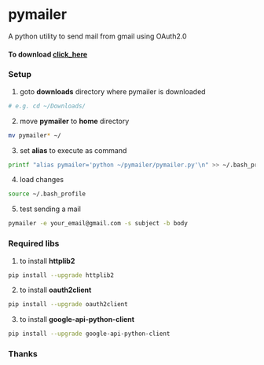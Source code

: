 # pymailer
A python utility to send mail from gmail using OAuth2.0

#### To download [click_here](https://raw.githubusercontent.com/abhishm20/pymailer/master/pymailer.zip)

### Setup
1. goto **downloads** directory where pymailer is downloaded
```bash
# e.g. cd ~/Downloads/
```
2. move **pymailer** to **home** directory
```bash
mv pymailer* ~/
```
3. set **alias** to execute as command
```bash
printf "alias pymailer='python ~/pymailer/pymailer.py'\n" >> ~/.bash_profile
```
4. load changes
```bash
source ~/.bash_profile
```
5. test sending a mail
```bash
pymailer -e your_email@gmail.com -s subject -b body
```

### Required libs
1. to install **httplib2**
```bash
pip install --upgrade httplib2
```
2. to install **oauth2client**
```bash
pip install --upgrade oauth2client
```
3. to install **google-api-python-client**
```bash
pip install --upgrade google-api-python-client
```

### Thanks
